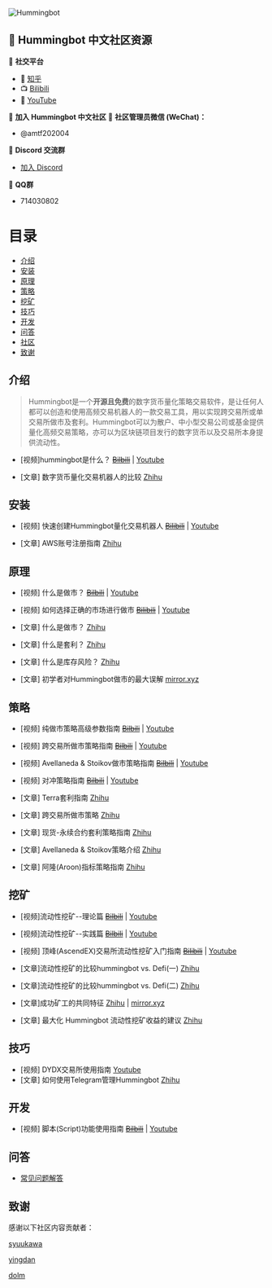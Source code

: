 ![Hummingbot](/images/blacklogo.png)
## 📌 Hummingbot 中文社区资源
🔗 **社交平台**
- 🏮 [知乎](https://www.zhihu.com/people/dao-mu-70-83)
- 📺 [Bilibili](https://space.bilibili.com/13166598)
- 🎥 [YouTube](https://www.youtube.com/@ttggs)

💬 **加入 Hummingbot 中文社区**
📩 **社区管理员微信 (WeChat)：**
- @amtf202004

🔗 **Discord 交流群**
- [加入 Discord](https://discord.com/invite/TPd7YXzw6D)

🔗 **QQ群**
- 714030802

# 目录
- [介绍](#介绍)
- [安装](#安装) 
- [原理](#原理) 
- [策略](#策略)
- [挖矿](#挖矿) 
- [技巧](#技巧)
- [开发](#开发)
- [问答](#问答)
- [社区](#社区)
- [致谢](#致谢)

## 介绍

>Hummingbot是一个**开源且免费**的数字货币量化策略交易软件，是让任何人都可以创造和使用高频交易机器人的一款交易工具，用以实现跨交易所或单交易所做市及套利。Hummingbot可以为散户、中小型交易公司或基金提供量化高频交易策略，亦可以为区块链项目发行的数字货币以及交易所本身提供流动性。

- [视频]hummingbot是什么？ ~~[Bilbili](https://www.bilibili.com/video/BV1oX4y1g7Kp/)~~ | [Youtube](https://youtu.be/_Y2aZr9LkXY)

- [文章] 数字货币量化交易机器人的比较 [Zhihu](https://zhuanlan.zhihu.com/p/405182553)
## 安装
- [视频] 快速创建Hummingbot量化交易机器人 ~~[Bilibili](https://www.bilibili.com/video/BV1nB4y1A7nZ/)~~ | [Youtube](https://youtu.be/gLC4wuMUpug)

- [文章] AWS账号注册指南 [Zhihu](https://zhuanlan.zhihu.com/p/421176276)
## 原理
- [视频] 什么是做市？ ~~[Bilbili](https://www.bilibili.com/video/BV1GU4y1L7BH/)~~ | [Youtube](https://youtu.be/OApUCwh0l-M)
- [视频] 如何选择正确的市场进行做市 ~~[Bilibili](https://www.bilibili.com/video/BV1264y1X7GM/)~~ | [Youtube](https://youtu.be/lxVsJcWDDe4)

- [文章] 什么是做市？ [Zhihu](https://zhuanlan.zhihu.com/p/412876608)
- [文章] 什么是套利？ [Zhihu](https://zhuanlan.zhihu.com/p/426858907)
- [文章] 什么是库存风险？ [Zhihu](https://zhuanlan.zhihu.com/p/427984248)
- [文章] 初学者对Hummingbot做市的最大误解 [mirror.xyz](https://mirror.xyz/0x7f2337F8E6bFd7Ce15Ea6c58c917D69Ac8402B1e/uqH-SVwS0BkDIwCODhhGr2rb8DBJwsn8NsK7fLhn4ns) 
## 策略
- [视频] 纯做市策略高级参数指南 ~~[Bilbili](https://www.bilibili.com/video/BV1Vy4y1u7sS/)~~ | [Youtube](https://youtu.be/zV8Wi0CJOlg)
- [视频] 跨交易所做市策略指南 ~~[Bilbili](https://www.bilibili.com/video/BV1fh411q7fP/)~~ | [Youtube](https://youtu.be/sS99DrIyIxA)
- [视频] Avellaneda & Stoikov做市策略指南 ~~[Bilbili](https://www.bilibili.com/video/BV1m64y1b7gS/)~~ | [Youtube](https://youtu.be/5RrHi6dXzME)
- [视频] 对冲策略指南 ~~[Bilbili](https://www.bilibili.com/video/BV1g34y197Pg)~~ | [Youtube](https://youtu.be/Y_nfr0PDnzY)

- [文章] Terra套利指南 [Zhihu](https://zhuanlan.zhihu.com/p/407956989)
- [文章] 跨交易所做市策略 [Zhihu](https://zhuanlan.zhihu.com/p/423357205)
- [文章] 现货-永续合约套利策略指南 [Zhihu](https://zhuanlan.zhihu.com/p/409244837)
- [文章] Avellaneda & Stoikov策略介绍 [Zhihu](https://zhuanlan.zhihu.com/p/399924066)
- [文章] 阿隆(Aroon)指标策略指南 [Zhihu](https://zhuanlan.zhihu.com/p/434971567)

## 挖矿
- [视频]流动性挖矿--理论篇 ~~[Bilbili](https://www.bilibili.com/video/BV1yK4y1P7SJ/)~~  | [Youtube](https://youtu.be/mswTft93_i0)
- [视频]流动性挖矿--实践篇 ~~[Bilbili](https://www.bilibili.com/video/BV1L5411u71y/)~~  | [Youtube](https://youtu.be/jYmHVI1lm_g) 
- [视频] 顶峰(AscendEX)交易所流动性挖矿入门指南 ~~[Bilibili](https://www.bilibili.com/video/BV1Dy4y137ow/)~~ | [Youtube](https://youtu.be/9My6J75WTjg)

- [文章]流动性挖矿的比较hummingbot vs. Defi(一) [Zhihu](https://zhuanlan.zhihu.com/p/402304253) 
- [文章]流动性挖矿的比较hummingbot vs. Defi(二) [Zhihu](https://zhuanlan.zhihu.com/p/404672369) 
- [文章]成功矿工的共同特征 [Zhihu](https://zhuanlan.zhihu.com/p/475828359) | [mirror.xyz](https://mirror.xyz/0x7f2337F8E6bFd7Ce15Ea6c58c917D69Ac8402B1e/uqH-SVwS0BkDIwCODhhGr2rb8DBJwsn8NsK7fLhn4ns)
- [文章] 最大化 Hummingbot 流动性挖矿收益的建议 [Zhihu](https://zhuanlan.zhihu.com/p/487238376) 
## 技巧
- [视频] DYDX交易所使用指南 [Youtube](https://youtu.be/c4guWkUC_5Y)
- [文章] 如何使用Telegram管理Hummingbot [Zhihu](https://zhuanlan.zhihu.com/p/410034371) 
## 开发
- [视频] 脚本(Script)功能使用指南 ~~[Bilbili](https://www.bilibili.com/video/BV1nM4y1G7Av/)~~ | [Youtube](https://youtu.be/0Y27_gMLt1w)


## 问答
- [常见问题解答](FAQ.md) 

## 致谢
感谢以下社区内容贡献者：

[syuukawa](https://github.com/syuukawa)

[yingdan](https://github.com/moraliang)

[dolm](https://github.com/whoareyou40)
